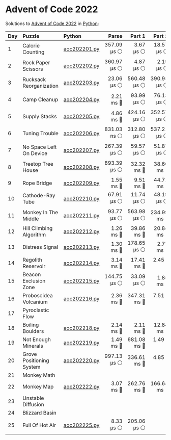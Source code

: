 # Advent of Code 2022

Solutions to [Advent of Code 2022](https://adventofcode.com/2022/) in [Python](https://www.python.org/):

| Day  | Puzzle                   | Python                                                   |       Parse |      Part 1 |      Part 2 |       Total |
| :--- | :----------------------- | :------------------------------------------------------- | ----------: | ----------: | ----------: | ----------: |
| 1    | Calorie Counting         | [aoc202201.py](01_calorie_counting/aoc202201.py)         | 357.09 μs ⚪️ |   3.67 μs ⚪️ |  18.57 μs ⚪️ | 379.33 μs ⚪️ |
| 2    | Rock Paper Scissors      | [aoc202202.py](02_rock_paper_scissors/aoc202202.py)      | 360.97 μs ⚪️ |   4.87 μs ⚪️ |   2.19 μs ⚪️ | 368.03 μs ⚪️ |
| 3    | Rucksack Reorganization  | [aoc202203.py](03_rucksack_reorganization/aoc202203.py)  |  23.06 μs ⚪️ | 560.48 μs ⚪️ | 390.95 μs ⚪️ | 974.49 μs ⚪️ |
| 4    | Camp Cleanup             | [aoc202204.py](04_camp_cleanup/aoc202204.py)             |   2.21 ms 🔵 |  93.99 μs ⚪️ |  76.13 μs ⚪️ |   2.38 ms 🔵 |
| 5    | Supply Stacks            | [aoc202205.py](05_supply_stacks/aoc202205.py)            |   4.86 ms 🔵 | 424.16 μs ⚪️ | 352.57 μs ⚪️ |   5.64 ms 🔵 |
| 6    | Tuning Trouble           | [aoc202206.py](06_tuning_trouble/aoc202206.py)           | 831.03 ns ⚪️ | 312.80 μs ⚪️ | 537.21 μs ⚪️ | 850.84 μs ⚪️ |
| 7    | No Space Left On Device  | [aoc202207.py](07_no_space_left_on_device/aoc202207.py)  | 267.39 μs ⚪️ |  59.57 μs ⚪️ |  51.87 μs ⚪️ | 378.83 μs ⚪️ |
| 8    | Treetop Tree House       | [aoc202208.py](08_treetop_tree_house/aoc202208.py)       | 893.39 μs ⚪️ |  32.32 ms 🔵 |  38.60 ms 🔵 |  71.81 ms 🔵 |
| 9    | Rope Bridge              | [aoc202209.py](09_rope_bridge/aoc202209.py)              |   1.55 ms 🔵 |   9.51 ms 🔵 |  44.71 ms 🔵 |  55.77 ms 🔵 |
| 10   | Cathode-Ray Tube         | [aoc202210.py](10_cathode-ray_tube/aoc202210.py)         |  67.91 μs ⚪️ |  11.74 μs ⚪️ |  48.19 μs ⚪️ | 127.83 μs ⚪️ |
| 11   | Monkey In The Middle     | [aoc202211.py](11_monkey_in_the_middle/aoc202211.py)     |  93.77 μs ⚪️ | 563.98 μs ⚪️ | 234.99 ms 🔵 | 235.64 ms 🔵 |
| 12   | Hill Climbing Algorithm  | [aoc202212.py](12_hill_climbing_algorithm/aoc202212.py)  |   1.26 ms 🔵 |  39.86 ms 🔵 |  20.84 ms 🔵 |  61.96 ms 🔵 |
| 13   | Distress Signal          | [aoc202213.py](13_distress_signal/aoc202213.py)          |   1.30 ms 🔵 | 178.65 μs ⚪️ |   2.77 ms 🔵 |   4.25 ms 🔵 |
| 14   | Regolith Reservoir       | [aoc202214.py](14_regolith_reservoir/aoc202214.py)       |   3.14 ms 🔵 |  17.41 ms 🔵 |    2.45 s 🔴 |    2.48 s 🔴 |
| 15   | Beacon Exclusion Zone    | [aoc202215.py](15_beacon_exclusion_zone/aoc202215.py)    | 144.75 μs ⚪️ |  33.09 μs ⚪️ |   1.85 ms 🔵 |   2.03 ms 🔵 |
| 16   | Proboscidea Volcanium    | [aoc202216.py](16_proboscidea_volcanium/aoc202216.py)    |   2.36 ms 🔵 | 347.31 ms 🔵 |    7.51 s 🔴 |    7.86 s 🔴 |
| 17   | Pyroclastic Flow         |                                                          |             |             |             |             |
| 18   | Boiling Boulders         | [aoc202218.py](18_boiling_boulders/aoc202218.py)         |   2.14 ms 🔵 |   2.11 ms 🔵 |  12.84 ms 🔵 |  17.09 ms 🔵 |
| 19   | Not Enough Minerals      | [aoc202219.py](19_not_enough_minerals/aoc202219.py)      |   1.49 ms 🔵 | 681.08 ms 🔵 |    1.49 s 🔴 |    2.17 s 🔴 |
| 20   | Grove Positioning System | [aoc202220.py](20_grove_positioning_system/aoc202220.py) | 997.13 μs ⚪️ | 336.61 ms 🔵 |    4.85 s 🔴 |    5.18 s 🔴 |
| 21   | Monkey Math              |                                                          |             |             |             |             |
| 22   | Monkey Map               | [aoc202222.py](22_monkey_map/aoc202222.py)               |   3.07 ms 🔵 | 262.76 ms 🔵 | 166.64 ms 🔵 | 432.46 ms 🔵 |
| 23   | Unstable Diffusion       |                                                          |             |             |             |             |
| 24   | Blizzard Basin           |                                                          |             |             |             |             |
| 25   | Full Of Hot Air          | [aoc202225.py](25_full_of_hot_air/aoc202225.py)          |   8.33 μs ⚪️ | 205.06 μs ⚪️ |             | 213.39 μs ⚪️ |
